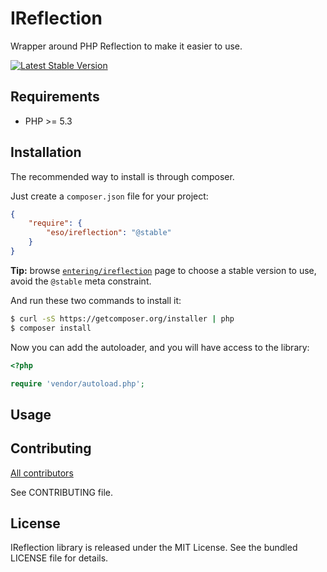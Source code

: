 # IReflection #

Wrapper around PHP Reflection to make it easier to use.

[![Latest Stable Version](https://poser.pugx.org/eso/ireflection/v/stable.png)](https://packagist.org/packages/eso/ireflection)

## Requirements ##

* PHP >= 5.3

## Installation ##

The recommended way to install is through composer.

Just create a `composer.json` file for your project:

``` json
{
    "require": {
        "eso/ireflection": "@stable"
    }
}
```

**Tip:** browse [`entering/ireflection`](https://packagist.org/packages/eso/ireflection) page to choose a stable version to use, avoid the `@stable` meta constraint.

And run these two commands to install it:

```bash
$ curl -sS https://getcomposer.org/installer | php
$ composer install
```

Now you can add the autoloader, and you will have access to the library:

```php
<?php

require 'vendor/autoload.php';
```

## Usage ##

## Contributing ##

[All contributors](https://github.com/entering/ireflection/contributors)

See CONTRIBUTING file.

## License ##

IReflection library is released under the MIT License. See the bundled LICENSE file for details.

